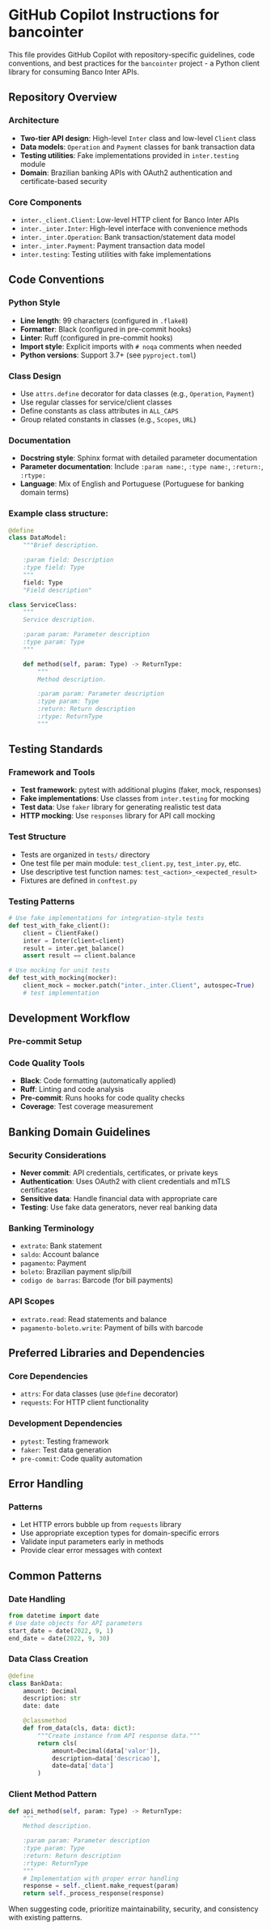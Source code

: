 # GitHub Copilot Instructions for bancointer

This file provides GitHub Copilot with repository-specific guidelines, code conventions, and best practices for the `bancointer` project - a Python client library for consuming Banco Inter APIs.

## Repository Overview

### Architecture
- **Two-tier API design**: High-level `Inter` class and low-level `Client` class
- **Data models**: `Operation` and `Payment` classes for bank transaction data
- **Testing utilities**: Fake implementations provided in `inter.testing` module
- **Domain**: Brazilian banking APIs with OAuth2 authentication and certificate-based security

### Core Components
- `inter._client.Client`: Low-level HTTP client for Banco Inter APIs
- `inter._inter.Inter`: High-level interface with convenience methods
- `inter._inter.Operation`: Bank transaction/statement data model
- `inter._inter.Payment`: Payment transaction data model
- `inter.testing`: Testing utilities with fake implementations

## Code Conventions

### Python Style
- **Line length**: 99 characters (configured in `.flake8`)
- **Formatter**: Black (configured in pre-commit hooks)
- **Linter**: Ruff (configured in pre-commit hooks)
- **Import style**: Explicit imports with `# noqa` comments when needed
- **Python versions**: Support 3.7+ (see `pyproject.toml`)

### Class Design
- Use `attrs.define` decorator for data classes (e.g., `Operation`, `Payment`)
- Use regular classes for service/client classes
- Define constants as class attributes in `ALL_CAPS`
- Group related constants in classes (e.g., `Scopes`, `URL`)

### Documentation
- **Docstring style**: Sphinx format with detailed parameter documentation
- **Parameter documentation**: Include `:param name:`, `:type name:`, `:return:`, `:rtype:`
- **Language**: Mix of English and Portuguese (Portuguese for banking domain terms)

### Example class structure:
```python
@define
class DataModel:
    """Brief description.

    :param field: Description
    :type field: Type
    """
    field: Type
    "Field description"

class ServiceClass:
    """
    Service description.

    :param param: Parameter description
    :type param: Type
    """

    def method(self, param: Type) -> ReturnType:
        """
        Method description.

        :param param: Parameter description
        :type param: Type
        :return: Return description
        :rtype: ReturnType
        """
```

## Testing Standards

### Framework and Tools
- **Test framework**: pytest with additional plugins (faker, mock, responses)
- **Fake implementations**: Use classes from `inter.testing` for mocking
- **Test data**: Use `faker` library for generating realistic test data
- **HTTP mocking**: Use `responses` library for API call mocking

### Test Structure
- Tests are organized in `tests/` directory
- One test file per main module: `test_client.py`, `test_inter.py`, etc.
- Use descriptive test function names: `test_<action>_<expected_result>`
- Fixtures are defined in `conftest.py`

### Testing Patterns
```python
# Use fake implementations for integration-style tests
def test_with_fake_client():
    client = ClientFake()
    inter = Inter(client=client)
    result = inter.get_balance()
    assert result == client.balance

# Use mocking for unit tests
def test_with_mocking(mocker):
    client_mock = mocker.patch("inter._inter.Client", autospec=True)
    # test implementation
```

## Development Workflow

### Pre-commit Setup

### Code Quality Tools
- **Black**: Code formatting (automatically applied)
- **Ruff**: Linting and code analysis
- **Pre-commit**: Runs hooks for code quality checks
- **Coverage**: Test coverage measurement

## Banking Domain Guidelines

### Security Considerations
- **Never commit**: API credentials, certificates, or private keys
- **Authentication**: Uses OAuth2 with client credentials and mTLS certificates
- **Sensitive data**: Handle financial data with appropriate care
- **Testing**: Use fake data generators, never real banking data

### Banking Terminology
- `extrato`: Bank statement
- `saldo`: Account balance
- `pagamento`: Payment
- `boleto`: Brazilian payment slip/bill
- `codigo de barras`: Barcode (for bill payments)

### API Scopes
- `extrato.read`: Read statements and balance
- `pagamento-boleto.write`: Payment of bills with barcode

## Preferred Libraries and Dependencies

### Core Dependencies
- `attrs`: For data classes (use `@define` decorator)
- `requests`: For HTTP client functionality

### Development Dependencies
- `pytest`: Testing framework
- `faker`: Test data generation
- `pre-commit`: Code quality automation

## Error Handling

### Patterns
- Let HTTP errors bubble up from `requests` library
- Use appropriate exception types for domain-specific errors
- Validate input parameters early in methods
- Provide clear error messages with context

## Common Patterns

### Date Handling
```python
from datetime import date
# Use date objects for API parameters
start_date = date(2022, 9, 1)
end_date = date(2022, 9, 30)
```

### Data Class Creation
```python
@define
class BankData:
    amount: Decimal
    description: str
    date: date

    @classmethod
    def from_data(cls, data: dict):
        """Create instance from API response data."""
        return cls(
            amount=Decimal(data['valor']),
            description=data['descricao'],
            date=data['data']
        )
```

### Client Method Pattern
```python
def api_method(self, param: Type) -> ReturnType:
    """
    Method description.

    :param param: Parameter description
    :type param: Type
    :return: Return description
    :rtype: ReturnType
    """
    # Implementation with proper error handling
    response = self._client.make_request(param)
    return self._process_response(response)
```

When suggesting code, prioritize maintainability, security, and consistency with existing patterns.
